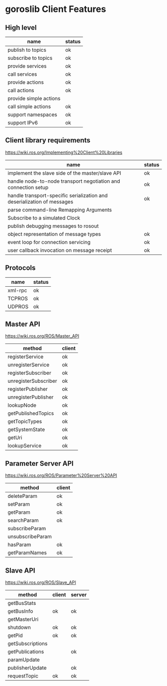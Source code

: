 
# goroslib Client Features

## High level

|name|status|
|----|------|
|publish to topics|ok|
|subscribe to topics|ok|
|provide services|ok|
|call services|ok|
|provide actions|ok|
|call actions|ok|
|provide simple actions||
|call simple actions|ok|
|support namespaces|ok|
|support IPv6|ok|

## Client library requirements

https://wiki.ros.org/Implementing%20Client%20Libraries

|name|status|
|----|------|
|implement the slave side of the master/slave API|ok|
|handle node-to-node transport negotiation and connection setup|ok|
|handle transport-specific serialization and deserialization of messages|ok|
|parse command-line Remapping Arguments| |
|Subscribe to a simulated Clock| |
|publish debugging messages to rosout| |
|object representation of message types|ok|
|event loop for connection servicing|ok|
|user callback invocation on message receipt|ok|

## Protocols

|name|status|
|----|------|
|xml-rpc|ok|
|TCPROS|ok|
|UDPROS|ok|

## Master API

https://wiki.ros.org/ROS/Master_API

|method|client|
|------|------|
|registerService|ok|
|unregisterService|ok|
|registerSubscriber|ok|
|unregisterSubscriber|ok|
|registerPublisher|ok|
|unregisterPublisher|ok|
|lookupNode|ok|
|getPublishedTopics|ok|
|getTopicTypes|ok|
|getSystemState|ok|
|getUri|ok|
|lookupService|ok|

## Parameter Server API

https://wiki.ros.org/ROS/Parameter%20Server%20API

|method|client|
|------|------|
|deleteParam|ok|
|setParam|ok|
|getParam|ok|
|searchParam|ok|
|subscribeParam||
|unsubscribeParam||
|hasParam|ok|
|getParamNames|ok|

## Slave API

https://wiki.ros.org/ROS/Slave_API

|method|client|server|
|------|------|------|
|getBusStats|||
|getBusInfo|ok|ok|
|getMasterUri|||
|shutdown|ok|ok|
|getPid|ok|ok|
|getSubscriptions|||
|getPublications||ok|
|paramUpdate|||
|publisherUpdate||ok|
|requestTopic|ok|ok|

